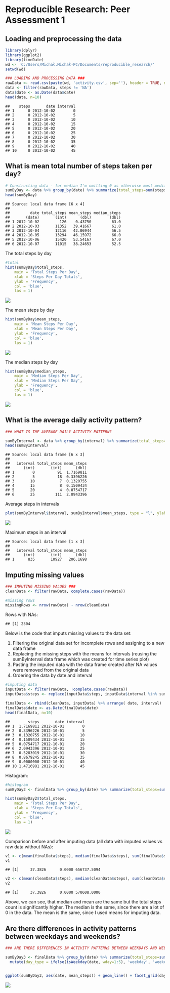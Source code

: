 # Reproducible Research: Peer Assessment 1


## Loading and preprocessing the data

```r
library(dplyr)
library(ggplot2)
library(timeDate)
wd <- 'C:/Users/Michał.Michał-PC/Documents/reproducible_research/'
setwd(wd)

### LOADING AND PROCESSING DATA ###
rawData <- read.csv(paste(wd, 'activity.csv', sep=''), header = TRUE, na.strings = "NA")
data <- filter(rawData, steps != 'NA')
data$date <- as.Date(data$date)
head(data, n=10)
```

```
##    steps       date interval
## 1      0 2012-10-02        0
## 2      0 2012-10-02        5
## 3      0 2012-10-02       10
## 4      0 2012-10-02       15
## 5      0 2012-10-02       20
## 6      0 2012-10-02       25
## 7      0 2012-10-02       30
## 8      0 2012-10-02       35
## 9      0 2012-10-02       40
## 10     0 2012-10-02       45
```



## What is mean total number of steps taken per day?


```r
# Constructing data - for median I'm omitting 0 as otherwise most median values for days would be 0
sumByDay <- data %>% group_by(date) %>% summarize(total_steps=sum(steps), mean_steps=mean(steps), median_steps=median(steps[steps>0]))
head(sumByDay)
```

```
## Source: local data frame [6 x 4]
## 
##         date total_steps mean_steps median_steps
##       (date)       (int)      (dbl)        (dbl)
## 1 2012-10-02         126    0.43750         63.0
## 2 2012-10-03       11352   39.41667         61.0
## 3 2012-10-04       12116   42.06944         56.5
## 4 2012-10-05       13294   46.15972         66.0
## 5 2012-10-06       15420   53.54167         67.0
## 6 2012-10-07       11015   38.24653         52.5
```

The total steps by day


```r
#total
hist(sumByDay$total_steps, 
    main = 'Total Steps Per Day',
    xlab = 'Steps Per Day Totals',
    ylab = 'Frequency',
    col = 'blue',
    las = 1)
```

![](PA1_template_files/figure-html/unnamed-chunk-3-1.png)<!-- -->

The mean steps by day


```r
hist(sumByDay$mean_steps, 
    main = 'Mean Steps Per Day',
    xlab = 'Mean Steps Per Day',
    ylab = 'Frequency',
    col = 'blue',
    las = 1)
```

![](PA1_template_files/figure-html/unnamed-chunk-4-1.png)<!-- -->

The median steps by day


```r
hist(sumByDay$median_steps, 
    main = 'Median Steps Per Day',
    xlab = 'Median Steps Per Day',
    ylab = 'Frequency',
    col = 'blue',
    las = 1)
```

![](PA1_template_files/figure-html/unnamed-chunk-5-1.png)<!-- -->


## What is the average daily activity pattern?


```r
### WHAT IS THE AVERAGE DAILY ACTIVITY PATTERN?

sumByInterval <- data %>% group_by(interval) %>% summarize(total_steps=sum(steps), mean_steps=mean(steps))
head(sumByInterval)
```

```
## Source: local data frame [6 x 3]
## 
##   interval total_steps mean_steps
##      (int)       (int)      (dbl)
## 1        0          91  1.7169811
## 2        5          18  0.3396226
## 3       10           7  0.1320755
## 4       15           8  0.1509434
## 5       20           4  0.0754717
## 6       25         111  2.0943396
```

Average steps in intervals


```r
plot(sumByInterval$interval, sumByInterval$mean_steps, type = "l", ylab='Average steps by Interval', xlab='')
```

![](PA1_template_files/figure-html/unnamed-chunk-7-1.png)<!-- -->

Maximum steps in an interval


```
## Source: local data frame [1 x 3]
## 
##   interval total_steps mean_steps
##      (int)       (int)      (dbl)
## 1      835       10927   206.1698
```


## Imputing missing values


```r
### IMPUTING MISSING VALUES ###
cleanData <- filter(rawData, complete.cases(rawData))

#missing rows
missingRows <- nrow(rawData) - nrow(cleanData)
```

Rows with NAs:


```
## [1] 2304
```

Below is the code that imputs missing values to the data set:

1. Filtering the original data set for incomplete rows and assigning to a new data frame
2. Replacing the missing steps with the means for intervals (reusing the sumByInterval data frame which was created for time series plot)
3. Pasting the imputed data with the data frame created after NA values were removed from the original data
4. Ordering the data by date and interval


```r
#imputing data
inputData <- filter(rawData, !complete.cases(rawData))
inputData$steps <- replace(inputData$steps, inputData$interval %in% sumByInterval$interval, sumByInterval$mean_steps)

finalData <- rbind(cleanData, inputData) %>% arrange( date, interval)
finalData$date <- as.Date(finalData$date)
head(finalData, n=10)
```

```
##        steps       date interval
## 1  1.7169811 2012-10-01        0
## 2  0.3396226 2012-10-01        5
## 3  0.1320755 2012-10-01       10
## 4  0.1509434 2012-10-01       15
## 5  0.0754717 2012-10-01       20
## 6  2.0943396 2012-10-01       25
## 7  0.5283019 2012-10-01       30
## 8  0.8679245 2012-10-01       35
## 9  0.0000000 2012-10-01       40
## 10 1.4716981 2012-10-01       45
```

Histogram:


```r
#histogram
sumByDay2 <- finalData %>% group_by(date) %>% summarize(total_steps=sum(steps), mean_steps=mean(steps), median_steps=median(steps[steps>0]))

hist(sumByDay2$total_steps, 
    main = 'Total Steps Per Day',
    xlab = 'Steps Per Day Totals',
    ylab = 'Frequency',
    col = 'blue',
    las = 1)
```

![](PA1_template_files/figure-html/unnamed-chunk-12-1.png)<!-- -->

Comparison before and after imputing data (all data with imputed values vs raw data without NAs):


```r
v1 <- c(mean(finalData$steps), median(finalData$steps), sum(finalData$steps))
v1
```

```
## [1]     37.3826      0.0000 656737.5094
```


```r
v2 <- c(mean(cleanData$steps), median(cleanData$steps), sum(cleanData$steps))
v2
```

```
## [1]     37.3826      0.0000 570608.0000
```

Above, we can see, that median and mean are the same but the total steps count is significantly higher. The median is the same, since there are a lot of 0 in the data. The mean is the same, since I used means for imputing data. 

## Are there differences in activity patterns between weekdays and weekends?


```r
### ARE THERE DIFFERENCES IN ACTIVITY PATTERNS BETWEEN WEEKDAYS AND WEEKENDS ###

sumByDay3 <- finalData %>% group_by(date) %>% summarize(total_steps=sum(steps), mean_steps=mean(steps), median_steps=median(steps[steps>0])) %>%
  mutate(day_type = ifelse(isWeekday(date, wday=1:5), 'weekday', 'weekend'))


ggplot(sumByDay3, aes(date, mean_steps)) + geom_line() + facet_grid(day_type ~ .) + xlab('') + ylab('Mean steps')
```

![](PA1_template_files/figure-html/unnamed-chunk-15-1.png)<!-- -->

